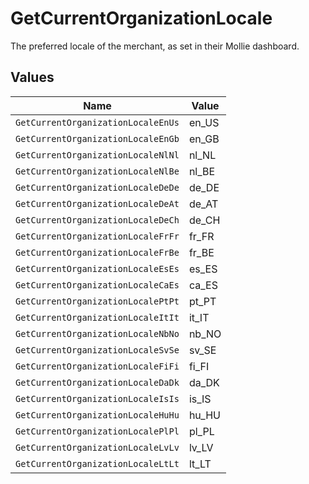 # GetCurrentOrganizationLocale

The preferred locale of the merchant, as set in their Mollie dashboard.


## Values

| Name                               | Value                              |
| ---------------------------------- | ---------------------------------- |
| `GetCurrentOrganizationLocaleEnUs` | en_US                              |
| `GetCurrentOrganizationLocaleEnGb` | en_GB                              |
| `GetCurrentOrganizationLocaleNlNl` | nl_NL                              |
| `GetCurrentOrganizationLocaleNlBe` | nl_BE                              |
| `GetCurrentOrganizationLocaleDeDe` | de_DE                              |
| `GetCurrentOrganizationLocaleDeAt` | de_AT                              |
| `GetCurrentOrganizationLocaleDeCh` | de_CH                              |
| `GetCurrentOrganizationLocaleFrFr` | fr_FR                              |
| `GetCurrentOrganizationLocaleFrBe` | fr_BE                              |
| `GetCurrentOrganizationLocaleEsEs` | es_ES                              |
| `GetCurrentOrganizationLocaleCaEs` | ca_ES                              |
| `GetCurrentOrganizationLocalePtPt` | pt_PT                              |
| `GetCurrentOrganizationLocaleItIt` | it_IT                              |
| `GetCurrentOrganizationLocaleNbNo` | nb_NO                              |
| `GetCurrentOrganizationLocaleSvSe` | sv_SE                              |
| `GetCurrentOrganizationLocaleFiFi` | fi_FI                              |
| `GetCurrentOrganizationLocaleDaDk` | da_DK                              |
| `GetCurrentOrganizationLocaleIsIs` | is_IS                              |
| `GetCurrentOrganizationLocaleHuHu` | hu_HU                              |
| `GetCurrentOrganizationLocalePlPl` | pl_PL                              |
| `GetCurrentOrganizationLocaleLvLv` | lv_LV                              |
| `GetCurrentOrganizationLocaleLtLt` | lt_LT                              |